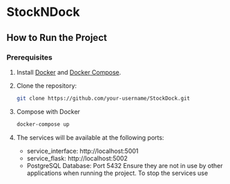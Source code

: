 # StockNDock

## How to Run the Project

### Prerequisites
1. Install [Docker](https://www.docker.com/) and [Docker Compose](https://docs.docker.com/compose/).

2. Clone the repository:
    ```bash
   git clone https://github.com/your-username/StockDock.git
   

3. Compose with Docker
    ```bash
   docker-compose up

5. The services will be available at the following ports:
    - service_interface: http://localhost:5001
    - service_flask: http://localhost:5002
    - PostgreSQL Database: Port 5432
    Ensure they are not in use by other applications when running
    the project. To stop the services use
